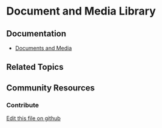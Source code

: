 # Document and Media Library

## Documentation

* [Documents and Media](https://learn.liferay.com/dxp/latest/en/content-authoring-and-management/documents-and-media.html)

## Related Topics


## Community Resources


### Contribute

[Edit this file on github](https://github.com/olafk/controlpanel-documentation-docs/blob/master/md/74en/com_liferay_document_library_web_portlet_DLAdminPortlet/document_library_edit_file_shortcut.md)

